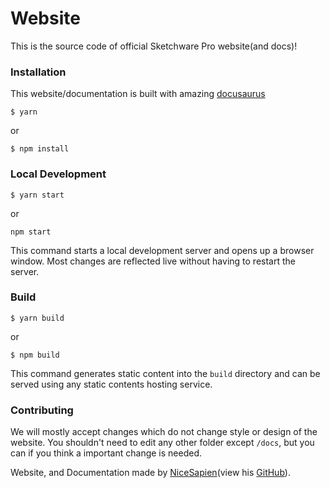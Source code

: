 # Website
This is the source code of official Sketchware Pro website(and docs)!
### Installation
This website/documentation is built with amazing [docusaurus](https://docusaurus.io)
```
$ yarn
```
or
```
$ npm install
```

### Local Development

```
$ yarn start
```
or
```
npm start
```

This command starts a local development server and opens up a browser window. Most changes are reflected live without having to restart the server.

### Build

```
$ yarn build
```
or
```
$ npm build
```

This command generates static content into the `build` directory and can be served using any static contents hosting service.

### Contributing
We will mostly accept changes which do not change style or design of the website. You shouldn't need to edit any other folder except `/docs`, but you can if you think a important change is needed.

Website, and Documentation made by [NiceSapien](https://nicesapien.is-a.dev)(view his [GitHub](https://github.com/NiceSapien)).
